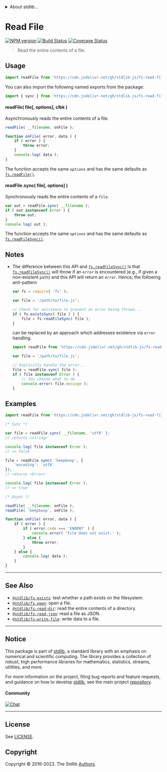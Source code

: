 <!--

@license Apache-2.0

Copyright (c) 2018 The Stdlib Authors.

Licensed under the Apache License, Version 2.0 (the "License");
you may not use this file except in compliance with the License.
You may obtain a copy of the License at

   http://www.apache.org/licenses/LICENSE-2.0

Unless required by applicable law or agreed to in writing, software
distributed under the License is distributed on an "AS IS" BASIS,
WITHOUT WARRANTIES OR CONDITIONS OF ANY KIND, either express or implied.
See the License for the specific language governing permissions and
limitations under the License.

-->


<details>
  <summary>
    About stdlib...
  </summary>
  <p>We believe in a future in which the web is a preferred environment for numerical computation. To help realize this future, we've built stdlib. stdlib is a standard library, with an emphasis on numerical and scientific computation, written in JavaScript (and C) for execution in browsers and in Node.js.</p>
  <p>The library is fully decomposable, being architected in such a way that you can swap out and mix and match APIs and functionality to cater to your exact preferences and use cases.</p>
  <p>When you use stdlib, you can be absolutely certain that you are using the most thorough, rigorous, well-written, studied, documented, tested, measured, and high-quality code out there.</p>
  <p>To join us in bringing numerical computing to the web, get started by checking us out on <a href="https://github.com/stdlib-js/stdlib">GitHub</a>, and please consider <a href="https://opencollective.com/stdlib">financially supporting stdlib</a>. We greatly appreciate your continued support!</p>
</details>

# Read File

[![NPM version][npm-image]][npm-url] [![Build Status][test-image]][test-url] [![Coverage Status][coverage-image]][coverage-url] <!-- [![dependencies][dependencies-image]][dependencies-url] -->

> Read the entire contents of a file.



<section class="usage">

## Usage

```javascript
import readFile from 'https://cdn.jsdelivr.net/gh/stdlib-js/fs-read-file@deno/mod.js';
```

You can also import the following named exports from the package:

```javascript
import { sync } from 'https://cdn.jsdelivr.net/gh/stdlib-js/fs-read-file@deno/mod.js';
```

#### readFile( file\[, options], clbk )

Asynchronously reads the entire contents of a file.

```javascript
readFile( __filename, onFile );

function onFile( error, data ) {
    if ( error ) {
        throw error;
    }
    console.log( data );
}
```

The function accepts the same `options` and has the same defaults as [`fs.readFile()`][node-fs].

#### readFile.sync( file\[, options] )

Synchronously reads the entire contents of a `file`.

```javascript
var out = readFile.sync( __filename );
if ( out instanceof Error ) {
    throw out;
}
console.log( out );
```

The function accepts the same `options` and has the same defaults as [`fs.readFileSync()`][node-fs].

</section>

<!-- /.usage -->

<section class="notes">

## Notes

-   The difference between this API and [`fs.readFileSync()`][node-fs] is that [`fs.readFileSync()`][node-fs] will throw if an `error` is encountered (e.g., if given a non-existent `path`) and this API will return an `error`. Hence, the following anti-pattern


    ```javascript
    var fs = require( 'fs' );

    var file = '/path/to/file.js';

    // Check for existence to prevent an error being thrown...
    if ( fs.existsSync( file ) ) {
        file = fs.readFileSync( file );
    }
    ```

    can be replaced by an approach which addresses existence via `error` handling.

    ```javascript
    import readFile from 'https://cdn.jsdelivr.net/gh/stdlib-js/fs-read-file@deno/mod.js';

    var file = '/path/to/file.js';

    // Explicitly handle the error...
    file = readFile.sync( file );
    if ( file instanceof Error ) {
        // You choose what to do...
        console.error( file.message );
    }
    ```

</section>

<!-- /.notes -->

<section class="examples">

## Examples

<!-- eslint no-undef: "error" -->

```javascript
import readFile from 'https://cdn.jsdelivr.net/gh/stdlib-js/fs-read-file@deno/mod.js';

/* Sync */

var file = readFile.sync( __filename, 'utf8' );
// returns <string>

console.log( file instanceof Error );
// => false

file = readFile.sync( 'beepboop', {
    'encoding': 'utf8'
});
// returns <Error>

console.log( file instanceof Error );
// => true

/* Async */

readFile( __filename, onFile );
readFile( 'beepboop', onFile );

function onFile( error, data ) {
    if ( error ) {
        if ( error.code === 'ENOENT' ) {
            console.error( 'File does not exist.' );
        } else {
            throw error;
        }
    } else {
        console.log( data );
    }
}
```

</section>

<!-- /.examples -->



<!-- Section for related `stdlib` packages. Do not manually edit this section, as it is automatically populated. -->

<section class="related">

* * *

## See Also

-   <span class="package-name">[`@stdlib/fs-exists`][@stdlib/fs/exists]</span><span class="delimiter">: </span><span class="description">test whether a path exists on the filesystem.</span>
-   <span class="package-name">[`@stdlib/fs-open`][@stdlib/fs/open]</span><span class="delimiter">: </span><span class="description">open a file.</span>
-   <span class="package-name">[`@stdlib/fs-read-dir`][@stdlib/fs/read-dir]</span><span class="delimiter">: </span><span class="description">read the entire contents of a directory.</span>
-   <span class="package-name">[`@stdlib/fs-read-json`][@stdlib/fs/read-json]</span><span class="delimiter">: </span><span class="description">read a file as JSON.</span>
-   <span class="package-name">[`@stdlib/fs-write-file`][@stdlib/fs/write-file]</span><span class="delimiter">: </span><span class="description">write data to a file.</span>

</section>

<!-- /.related -->

<!-- Section for all links. Make sure to keep an empty line after the `section` element and another before the `/section` close. -->


<section class="main-repo" >

* * *

## Notice

This package is part of [stdlib][stdlib], a standard library with an emphasis on numerical and scientific computing. The library provides a collection of robust, high performance libraries for mathematics, statistics, streams, utilities, and more.

For more information on the project, filing bug reports and feature requests, and guidance on how to develop [stdlib][stdlib], see the main project [repository][stdlib].

#### Community

[![Chat][chat-image]][chat-url]

---

## License

See [LICENSE][stdlib-license].


## Copyright

Copyright &copy; 2016-2023. The Stdlib [Authors][stdlib-authors].

</section>

<!-- /.stdlib -->

<!-- Section for all links. Make sure to keep an empty line after the `section` element and another before the `/section` close. -->

<section class="links">

[npm-image]: http://img.shields.io/npm/v/@stdlib/fs-read-file.svg
[npm-url]: https://npmjs.org/package/@stdlib/fs-read-file

[test-image]: https://github.com/stdlib-js/fs-read-file/actions/workflows/test.yml/badge.svg?branch=main
[test-url]: https://github.com/stdlib-js/fs-read-file/actions/workflows/test.yml?query=branch:main

[coverage-image]: https://img.shields.io/codecov/c/github/stdlib-js/fs-read-file/main.svg
[coverage-url]: https://codecov.io/github/stdlib-js/fs-read-file?branch=main

<!--

[dependencies-image]: https://img.shields.io/david/stdlib-js/fs-read-file.svg
[dependencies-url]: https://david-dm.org/stdlib-js/fs-read-file/main

-->

[chat-image]: https://img.shields.io/gitter/room/stdlib-js/stdlib.svg
[chat-url]: https://app.gitter.im/#/room/#stdlib-js_stdlib:gitter.im

[stdlib]: https://github.com/stdlib-js/stdlib

[stdlib-authors]: https://github.com/stdlib-js/stdlib/graphs/contributors

[cli-section]: https://github.com/stdlib-js/fs-read-file#cli
[cli-url]: https://github.com/stdlib-js/fs-read-file/tree/cli
[@stdlib/fs-read-file]: https://github.com/stdlib-js/fs-read-file/tree/main

[umd]: https://github.com/umdjs/umd
[es-module]: https://developer.mozilla.org/en-US/docs/Web/JavaScript/Guide/Modules

[deno-url]: https://github.com/stdlib-js/fs-read-file/tree/deno
[umd-url]: https://github.com/stdlib-js/fs-read-file/tree/umd
[esm-url]: https://github.com/stdlib-js/fs-read-file/tree/esm
[branches-url]: https://github.com/stdlib-js/fs-read-file/blob/main/branches.md

[stdlib-license]: https://raw.githubusercontent.com/stdlib-js/fs-read-file/main/LICENSE

[node-fs]: https://nodejs.org/api/fs.html

<!-- <related-links> -->

[@stdlib/fs/exists]: https://github.com/stdlib-js/fs-exists/tree/deno

[@stdlib/fs/open]: https://github.com/stdlib-js/fs-open/tree/deno

[@stdlib/fs/read-dir]: https://github.com/stdlib-js/fs-read-dir/tree/deno

[@stdlib/fs/read-json]: https://github.com/stdlib-js/fs-read-json/tree/deno

[@stdlib/fs/write-file]: https://github.com/stdlib-js/fs-write-file/tree/deno

<!-- </related-links> -->

</section>

<!-- /.links -->
